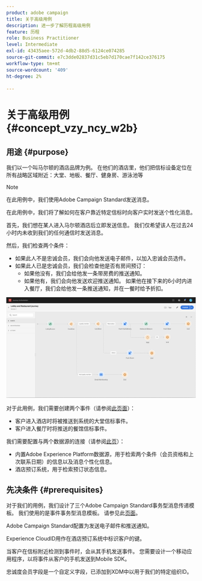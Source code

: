 ```yaml
---
product: adobe campaign
title: 关于高级用例
description: 进一步了解历程高级用例
feature: 历程
role: Business Practitioner
level: Intermediate
exl-id: 43435aee-572d-4db2-88d5-6124ce074285
source-git-commit: e7c3dde02837d31c5eb7d170cae7f142ce376175
workflow-type: tm+mt
source-wordcount: '409'
ht-degree: 2%

---
```


# 关于高级用例{#concept_vzy_ncy_w2b}

## 用途 {#purpose}

我们以一个叫马尔顿的酒店品牌为例。 在他们的酒店里，他们把信标设备定位在所有战略区域附近：大堂、地板、餐厅、健身房、游泳池等

>[!NOTE]
>
>在此用例中，我们使用Adobe Campaign Standard发送消息。

在此用例中，我们将了解如何在客户靠近特定信标时向客户实时发送个性化消息。

首先，我们想在某人进入马尔顿酒店后立即发送信息。 我们仅希望该人在过去24小时内未收到我们的任何通信时发送消息。

然后，我们检查两个条件：

* 如果此人不是忠诚会员，我们会向他发送电子邮件，以加入忠诚会员选件。
* 如果此人已是忠诚会员，我们会检查他是否有房间预订：
   * 如果他没有，我们会给他发一条带房费的推送通知。
   * 如果他有，我们会向他发送欢迎推送通知。 如果他在接下来的6小时内进入餐厅，我们会给他发一条推送通知，并在一餐时给予折扣。

![](../assets/journeyuc2_29.png)

对于此用例，我们需要创建两个事件（请参阅[此页面](../usecase/configuring-the-events.md)）：

* 客户进入酒店时将被推送到系统的大堂信标事件。
* 客户进入餐厅时将推送的餐馆信标事件。

我们需要配置与两个数据源的连接（请参阅[此页](../usecase/configuring-the-data-sources.md)）：

* 内置Adobe Experience Platform数据源，用于检索两个条件（会员资格和上次联系日期）的信息以及消息个性化信息。
* 酒店预订系统，用于检索预订状态信息。

## 先决条件 {#prerequisites}

对于我们的用例，我们设计了三个Adobe Campaign Standard事务型消息传递模板。 我们使用的是事件事务型消息模板。 请参见此[页面]()。

Adobe Campaign Standard配置为发送电子邮件和推送通知。

Experience CloudID用作在酒店预订系统中标识客户的键。

当客户在信标附近检测到事件时，会从其手机发送事件。 您需要设计一个移动应用程序，以将事件从客户的手机发送到Mobile SDK。

忠诚度会员字段是一个自定义字段，已添加到XDM中以用于我们的特定组织ID。
